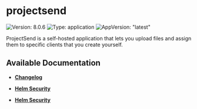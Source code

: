 # projectsend

![Version: 8.0.6](https://img.shields.io/badge/Version-8.0.6-informational?style=flat-square) ![Type: application](https://img.shields.io/badge/Type-application-informational?style=flat-square) ![AppVersion: "latest"](https://img.shields.io/badge/AppVersion-"latest"-informational?style=flat-square)

ProjectSend is a self-hosted application that lets you upload files and assign them to specific clients that you create yourself.

## Available Documentation

- [**Changelog**](CHANGELOG)

- [**Helm Security**](container-security)

- [**Helm Security**](helm-security)

